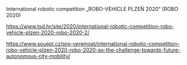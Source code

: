 International robotic competition „ROBO-VEHICLE PLZEŇ 2020“ (ROBO 2020)

https://www.tsd.hr/site/2020/international-robotic-competition-robo-vehicle-plzen-2020-robo-2020-2/

https://www.souepl.cz/pro-verejnost/international-robotic-competition-robo-vehicle-plzen-2020-robo-2020-as-the-challenge-towards-future-autonomous-city-mobility/
